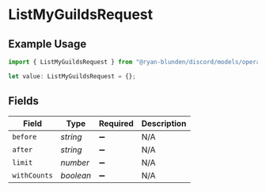 # ListMyGuildsRequest

## Example Usage

```typescript
import { ListMyGuildsRequest } from "@ryan-blunden/discord/models/operations";

let value: ListMyGuildsRequest = {};
```

## Fields

| Field              | Type               | Required           | Description        |
| ------------------ | ------------------ | ------------------ | ------------------ |
| `before`           | *string*           | :heavy_minus_sign: | N/A                |
| `after`            | *string*           | :heavy_minus_sign: | N/A                |
| `limit`            | *number*           | :heavy_minus_sign: | N/A                |
| `withCounts`       | *boolean*          | :heavy_minus_sign: | N/A                |